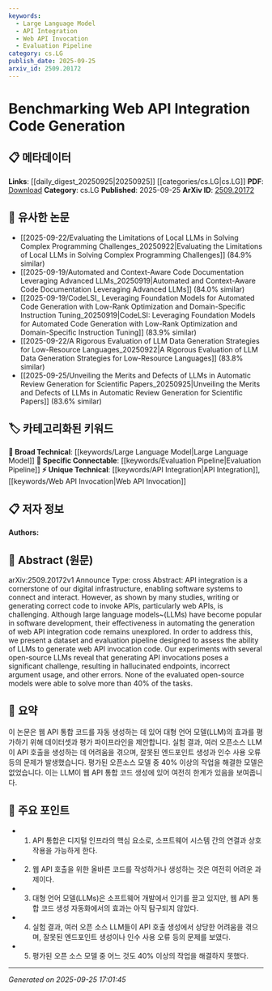 ```yaml
---
keywords:
  - Large Language Model
  - API Integration
  - Web API Invocation
  - Evaluation Pipeline
category: cs.LG
publish_date: 2025-09-25
arxiv_id: 2509.20172
---
```


<!-- KEYWORD_LINKING_METADATA:
{
  "processed_timestamp": "2025-09-25T17:01:45.220285",
  "vocabulary_version": "1.0",
  "selected_keywords": [
    "Large Language Model",
    "API Integration",
    "Web API Invocation",
    "Evaluation Pipeline"
  ],
  "rejected_keywords": [],
  "similarity_scores": {
    "Large Language Model": 0.85,
    "API Integration": 0.78,
    "Web API Invocation": 0.77,
    "Evaluation Pipeline": 0.8
  },
  "extraction_method": "AI_prompt_based",
  "budget_applied": true,
  "candidates_json": {
    "candidates": [
      {
        "surface": "Large Language Models",
        "canonical": "Large Language Model",
        "aliases": [
          "LLMs"
        ],
        "category": "broad_technical",
        "rationale": "LLMs are central to the paper's exploration of automating web API code generation.",
        "novelty_score": 0.45,
        "connectivity_score": 0.88,
        "specificity_score": 0.65,
        "link_intent_score": 0.85
      },
      {
        "surface": "API Integration",
        "canonical": "API Integration",
        "aliases": [
          "API Connectivity"
        ],
        "category": "unique_technical",
        "rationale": "API integration is the core focus of the study, linking to digital infrastructure discussions.",
        "novelty_score": 0.7,
        "connectivity_score": 0.75,
        "specificity_score": 0.8,
        "link_intent_score": 0.78
      },
      {
        "surface": "Web API Invocation",
        "canonical": "Web API Invocation",
        "aliases": [
          "API Call",
          "API Request"
        ],
        "category": "unique_technical",
        "rationale": "This term is crucial for understanding the specific challenges addressed in the paper.",
        "novelty_score": 0.65,
        "connectivity_score": 0.72,
        "specificity_score": 0.82,
        "link_intent_score": 0.77
      },
      {
        "surface": "Dataset and Evaluation Pipeline",
        "canonical": "Evaluation Pipeline",
        "aliases": [
          "Benchmarking Framework"
        ],
        "category": "specific_connectable",
        "rationale": "The evaluation pipeline is essential for assessing LLMs' performance in the study.",
        "novelty_score": 0.6,
        "connectivity_score": 0.7,
        "specificity_score": 0.75,
        "link_intent_score": 0.8
      }
    ],
    "ban_list_suggestions": [
      "method",
      "experiment",
      "performance"
    ]
  },
  "decisions": [
    {
      "candidate_surface": "Large Language Models",
      "resolved_canonical": "Large Language Model",
      "decision": "linked",
      "scores": {
        "novelty": 0.45,
        "connectivity": 0.88,
        "specificity": 0.65,
        "link_intent": 0.85
      }
    },
    {
      "candidate_surface": "API Integration",
      "resolved_canonical": "API Integration",
      "decision": "linked",
      "scores": {
        "novelty": 0.7,
        "connectivity": 0.75,
        "specificity": 0.8,
        "link_intent": 0.78
      }
    },
    {
      "candidate_surface": "Web API Invocation",
      "resolved_canonical": "Web API Invocation",
      "decision": "linked",
      "scores": {
        "novelty": 0.65,
        "connectivity": 0.72,
        "specificity": 0.82,
        "link_intent": 0.77
      }
    },
    {
      "candidate_surface": "Dataset and Evaluation Pipeline",
      "resolved_canonical": "Evaluation Pipeline",
      "decision": "linked",
      "scores": {
        "novelty": 0.6,
        "connectivity": 0.7,
        "specificity": 0.75,
        "link_intent": 0.8
      }
    }
  ]
}
-->

# Benchmarking Web API Integration Code Generation

## 📋 메타데이터

**Links**: [[daily_digest_20250925|20250925]] [[categories/cs.LG|cs.LG]]
**PDF**: [Download](https://arxiv.org/pdf/2509.20172.pdf)
**Category**: cs.LG
**Published**: 2025-09-25
**ArXiv ID**: [2509.20172](https://arxiv.org/abs/2509.20172)

## 🔗 유사한 논문
- [[2025-09-22/Evaluating the Limitations of Local LLMs in Solving Complex Programming Challenges_20250922|Evaluating the Limitations of Local LLMs in Solving Complex Programming Challenges]] (84.9% similar)
- [[2025-09-19/Automated and Context-Aware Code Documentation Leveraging Advanced LLMs_20250919|Automated and Context-Aware Code Documentation Leveraging Advanced LLMs]] (84.0% similar)
- [[2025-09-19/CodeLSI_ Leveraging Foundation Models for Automated Code Generation with Low-Rank Optimization and Domain-Specific Instruction Tuning_20250919|CodeLSI: Leveraging Foundation Models for Automated Code Generation with Low-Rank Optimization and Domain-Specific Instruction Tuning]] (83.9% similar)
- [[2025-09-22/A Rigorous Evaluation of LLM Data Generation Strategies for Low-Resource Languages_20250922|A Rigorous Evaluation of LLM Data Generation Strategies for Low-Resource Languages]] (83.8% similar)
- [[2025-09-25/Unveiling the Merits and Defects of LLMs in Automatic Review Generation for Scientific Papers_20250925|Unveiling the Merits and Defects of LLMs in Automatic Review Generation for Scientific Papers]] (83.6% similar)

## 🏷️ 카테고리화된 키워드
**🧠 Broad Technical**: [[keywords/Large Language Model|Large Language Model]]
**🔗 Specific Connectable**: [[keywords/Evaluation Pipeline|Evaluation Pipeline]]
**⚡ Unique Technical**: [[keywords/API Integration|API Integration]], [[keywords/Web API Invocation|Web API Invocation]]

## 📋 저자 정보

**Authors:** 

## 📄 Abstract (원문)

arXiv:2509.20172v1 Announce Type: cross 
Abstract: API integration is a cornerstone of our digital infrastructure, enabling software systems to connect and interact. However, as shown by many studies, writing or generating correct code to invoke APIs, particularly web APIs, is challenging. Although large language models~(LLMs) have become popular in software development, their effectiveness in automating the generation of web API integration code remains unexplored. In order to address this, we present a dataset and evaluation pipeline designed to assess the ability of LLMs to generate web API invocation code. Our experiments with several open-source LLMs reveal that generating API invocations poses a significant challenge, resulting in hallucinated endpoints, incorrect argument usage, and other errors. None of the evaluated open-source models were able to solve more than 40% of the tasks.

## 📝 요약

이 논문은 웹 API 통합 코드를 자동 생성하는 데 있어 대형 언어 모델(LLM)의 효과를 평가하기 위해 데이터셋과 평가 파이프라인을 제안합니다. 실험 결과, 여러 오픈소스 LLM이 API 호출을 생성하는 데 어려움을 겪으며, 잘못된 엔드포인트 생성과 인수 사용 오류 등의 문제가 발생했습니다. 평가된 오픈소스 모델 중 40% 이상의 작업을 해결한 모델은 없었습니다. 이는 LLM이 웹 API 통합 코드 생성에 있어 여전히 한계가 있음을 보여줍니다.

## 🎯 주요 포인트

- 1. API 통합은 디지털 인프라의 핵심 요소로, 소프트웨어 시스템 간의 연결과 상호작용을 가능하게 한다.
- 2. 웹 API 호출을 위한 올바른 코드를 작성하거나 생성하는 것은 여전히 어려운 과제이다.
- 3. 대형 언어 모델(LLMs)은 소프트웨어 개발에서 인기를 끌고 있지만, 웹 API 통합 코드 생성 자동화에서의 효과는 아직 탐구되지 않았다.
- 4. 실험 결과, 여러 오픈 소스 LLM들이 API 호출 생성에서 상당한 어려움을 겪으며, 잘못된 엔드포인트 생성이나 인수 사용 오류 등의 문제를 보였다.
- 5. 평가된 오픈 소스 모델 중 어느 것도 40% 이상의 작업을 해결하지 못했다.


---

*Generated on 2025-09-25 17:01:45*